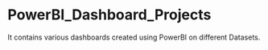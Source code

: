 # PowerBI_Dashboard_Projects
It contains various dashboards created using PowerBI on different Datasets.
